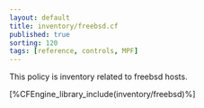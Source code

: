 ```yaml
---
layout: default
title: inventory/freebsd.cf
published: true
sorting: 120
tags: [reference, controls, MPF]
---
```


This policy is inventory related to freebsd hosts.

[%CFEngine_library_include(inventory/freebsd)%]

